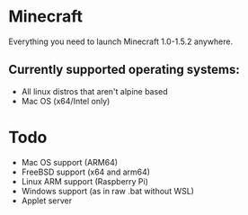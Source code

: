# Minecraft
Everything you need to launch Minecraft 1.0-1.5.2 anywhere.

## Currently supported operating systems:
- All linux distros that aren't alpine based
- Mac OS (x64/Intel only)
# Todo
- Mac OS support (ARM64)
- FreeBSD support (x64 and arm64)
- Linux ARM support (Raspberry Pi)
- Windows support (as in raw .bat without WSL)
- Applet server 
